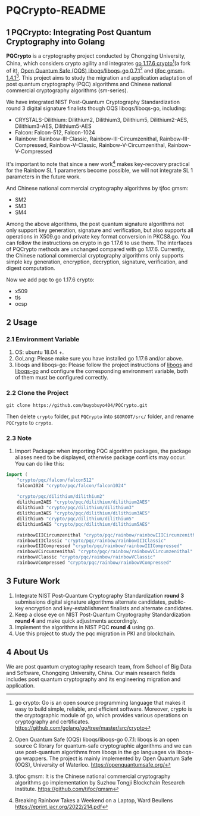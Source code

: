 # PQCrypto-README
## 1 PQCrypto: Integrating Post Quantum Cryptography into Golang

**PQCrypto** is a cryptography project conducted by Chongqing University, China, which considers crypto agility and integrates [go 1.17.6 crypto](https://github.com/golang/go/tree/master/src/crypto)[^1](a fork of it), [Open Quantum Safe (OQS) liboqs/liboqs-go 0.7.1](https://openquantumsafe.org/)[^2] and [tjfoc gmsm-1.4.1](https://github.com/tjfoc/gmsm)[^3]. This project aims to study the migration and application adaptation of post quantum cryptography (PQC) algorithms and Chinese national commercial cryptography algorithms (sm-series).

We have integrated NIST Post-Quantum Cryptography Standardization round 3 digital signature finalists though OQS liboqs/liboqs-go, including:

- CRYSTALS-Dilithium: Dilithium2, Dilithium3, Dilithium5, Dilithium2-AES, Dilithium3-AES, Dilithium5-AES
- Falcon: Falcon-512, Falcon-1024
- Rainbow: Rainbow-III-Classic, Rainbow-III-Circumzenithal, Rainbow-III-Compressed, Rainbow-V-Classic, Rainbow-V-Circumzenithal, Rainbow-V-Compressed

It's important to note that since a new work[^4] makes key-recovery practical for the Rainbow SL 1 parameters become possible, we will not integrate SL 1 parameters in the future work.

And Chinese national commercial cryptography algorithms by tjfoc gmsm:

- SM2
- SM3
- SM4

Among the above algorithms, the post quantum signature algorithms not only support key generation, signature and verification, but also supports all operations in X509.go and private key format conversion in PKCS8.go. You can follow the instructions on crypto in go 1.17.6 to use them. The interfaces of PQCrypto methods are unchanged compared with go 1.17.6. Currently, the Chinese national commercial cryptography algorithms only supports simple key generation, encryption, decryption, signature, verification, and digest computation.

Now we add pqc to go 1.17.6 crypto:
- x509
- tls
- ocsp

## 2 Usage

### 2.1 Environment Variable

1. OS: ubuntu 18.04 +.
2. GoLang: Please make sure you have installed go 1.17.6 and/or above.
3. liboqs and liboqs-go: Please follow the project instructions of [liboqs](https://github.com/open-quantum-safe/liboqs) and [liboqs-go](https://github.com/open-quantum-safe/liboqs-go)  and configure the corresponding environment variable, both of them must be configured correctly.

### 2.2 Clone the Project

```
git clone https://github.com/buyobuyo404/PQCrypto.git
```

Then delete `crypto` folder, put `PQCrypto` into `$GOROOT/src/` folder, and rename `PQCrypto` to `crypto`.

### 2.3 Note

1. Import Package: when importing PQC algorithm packages, the package aliases need to be displayed, otherwise package conflicts may occur. You can do like this:

```go
import (
	"crypto/pqc/falcon/falcon512"
	falcon1024 "crypto/pqc/falcon/falcon1024"
	
	"crypto/pqc/dilithium/dilithium2"
	dilithium2AES "crypto/pqc/dilithium/dilithium2AES"
	dilithium3 "crypto/pqc/dilithium/dilithium3"
	dilithium3AES "crypto/pqc/dilithium/dilithium3AES"
	dilithium5 "crypto/pqc/dilithium/dilithium5"
	dilithium5AES "crypto/pqc/dilithium/dilithium5AES"

	rainbowIIICircumzenithal "crypto/pqc/rainbow/rainbowIIICircumzenithal"
	rainbowIIIClassic "crypto/pqc/rainbow/rainbowIIIClassic"
	rainbowIIICompressed "crypto/pqc/rainbow/rainbowIIICompressed"
	rainbowVCircumzenithal "crypto/pqc/rainbow/rainbowVCircumzenithal"
	rainbowVClassic "crypto/pqc/rainbow/rainbowVClassic"
	rainbowVCompressed "crypto/pqc/rainbow/rainbowVCompressed"
```

## 3 Future Work

1. Integrate NIST Post-Quantum Cryptography Standardization **round 3** submissions digital signature algorithms alternate candidates, public-key encryption and key-establishment finalists and alternate candidates.
2. Keep a close eye on NIST Post-Quantum Cryptography Standardization **round 4** and make quick adjustments accordingly.
3. Implement the algorithms in NIST PQC **round 4** using go.
4. Use this project to study the pqc migration in PKI and blockchain.

## 4 About Us

We are post quantum cryptography research team, from School of Big Data and Software, Chongqing University, China. Our main research fields includes post quantum cryptography and its engineering migration and application.

[^1]: go crypto: Go is an open source programming language that makes it easy to build simple, reliable, and efficient software. Moreover, crypto is the cryptographic module of go, which provides various operations on cryptography and certificates. https://github.com/golang/go/tree/master/src/crypto
[^2]: Open Quantum Safe (OQS) liboqs/liboqs-go 0.7.1: liboqs is an open source C library for quantum-safe cryptographic algorithms and we can use post-quantum algorithms from liboqs in the go languages via liboqs-go wrappers. The project is mainly implemented by Open Quantum Safe (OQS), University of Waterloo. https://openquantumsafe.org/
[^3]: tjfoc gmsm: It is the Chinese national commercial cryptography algorithms go implementation by Suzhou Tongji Blockchain Research Institute. https://github.com/tjfoc/gmsm
[^4]: Breaking Rainbow Takes a Weekend on a Laptop, Ward Beullens https://eprint.iacr.org/2022/214.pdf
